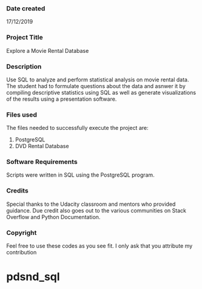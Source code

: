 ### Date created
17/12/2019


###  Project Title
Explore a Movie Rental Database 

### Description
Use SQL to analyze and perform statistical analysis on movie rental data. The student had to formulate questions about the data and asnwer it by compiling descriptive statistics using SQL as well as generate visualizations of the results using a presentation software.

### Files used
The files needed to successfully execute the project are:
1. PostgreSQL
2. DVD Rental Database

### Software Requirements
Scripts were written in SQL using the PostgreSQL program.


### Credits
Special thanks to the Udacity classroom and mentors who provided guidance. Due credit also goes out to the various communities on Stack Overflow and Python Documentation.

### Copyright
Feel free to use these codes as you see fit. I only ask that you attribute my contribution
# pdsnd_sql